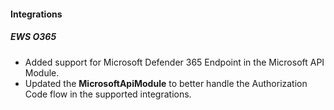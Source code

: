 
#### Integrations
##### EWS O365

- Added support for Microsoft Defender 365 Endpoint in the Microsoft API Module.
- Updated the **MicrosoftApiModule** to better handle the Authorization Code flow in the supported integrations.